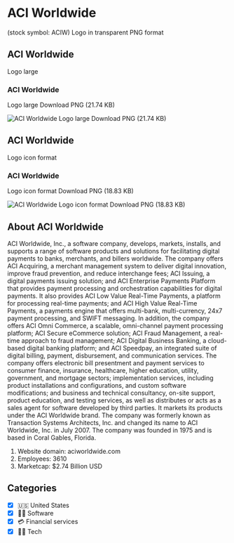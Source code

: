 # ACI Worldwide
 (stock symbol: ACIW) Logo in transparent PNG format

## ACI Worldwide
 Logo large

### ACI Worldwide
 Logo large Download PNG (21.74 KB)

![ACI Worldwide
 Logo large Download PNG (21.74 KB)](/img/orig/ACIW_BIG-492a444c.png)

## ACI Worldwide
 Logo icon format

### ACI Worldwide
 Logo icon format Download PNG (18.83 KB)

![ACI Worldwide
 Logo icon format Download PNG (18.83 KB)](/img/orig/ACIW-94a6190e.png)

## About ACI Worldwide


ACI Worldwide, Inc., a software company, develops, markets, installs, and supports a range of software products and solutions for facilitating digital payments to banks, merchants, and billers worldwide. The company offers ACI Acquiring, a merchant management system to deliver digital innovation, improve fraud prevention, and reduce interchange fees; ACI Issuing, a digital payments issuing solution; and ACI Enterprise Payments Platform that provides payment processing and orchestration capabilities for digital payments. It also provides ACI Low Value Real-Time Payments, a platform for processing real-time payments; and ACI High Value Real-Time Payments, a payments engine that offers multi-bank, multi-currency, 24x7 payment processing, and SWIFT messaging. In addition, the company offers ACI Omni Commerce, a scalable, omni-channel payment processing platform; ACI Secure eCommerce solution; ACI Fraud Management, a real-time approach to fraud management; ACI Digital Business Banking, a cloud-based digital banking platform; and ACI Speedpay, an integrated suite of digital billing, payment, disbursement, and communication services. The company offers electronic bill presentment and payment services to consumer finance, insurance, healthcare, higher education, utility, government, and mortgage sectors; implementation services, including product installations and configurations, and custom software modifications; and business and technical consultancy, on-site support, product education, and testing services, as well as distributes or acts as a sales agent for software developed by third parties. It markets its products under the ACI Worldwide brand. The company was formerly known as Transaction Systems Architects, Inc. and changed its name to ACI Worldwide, Inc. in July 2007. The company was founded in 1975 and is based in Coral Gables, Florida.

1. Website domain: aciworldwide.com
2. Employees: 3610
3. Marketcap: $2.74 Billion USD


## Categories
- [x] 🇺🇸 United States
- [x] 👨‍💻 Software
- [x] 💳 Financial services
- [x] 👩‍💻 Tech
